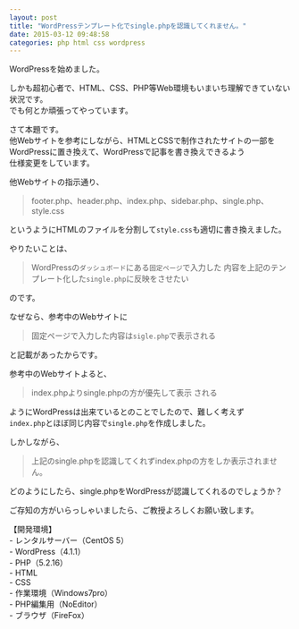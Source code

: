 ```yaml
---
layout: post
title: "WordPressテンプレート化でsingle.phpを認識してくれません。"
date: 2015-03-12 09:48:58
categories: php html css wordpress
---
```

<p>WordPressを始めました。</p>

<p>しかも超初心者で、HTML、CSS、PHP等Web環境もいまいち理解できていない状況です。<br>
でも何とか頑張ってやっています。</p>

<p>さて本題です。<br>
他Webサイトを参考にしながら、HTMLとCSSで制作されたサイトの一部を<br>
WordPressに置き換えて、WordPressで記事を書き換えできるよう<br>
仕様変更をしています。</p>

<p>他Webサイトの指示通り、</p>

<blockquote>
  <p>footer.php、header.php、index.php、sidebar.php、single.php、style.css</p>
</blockquote>

<p>というようにHTMLのファイルを分割して<code>style.css</code>も適切に書き換えました。</p>

<p>やりたいことは、</p>

<blockquote>
  <p>WordPressの<code>ダッシュボード</code>にある<code>固定ページ</code>で入力した 内容を上記のテンプレート化した<code>single.php</code>に反映をさせたい</p>
</blockquote>

<p>のです。</p>

<p>なぜなら、参考中のWebサイトに</p>

<blockquote>
  <p>固定ページで入力した内容は<code>sigle.php</code>で表示される</p>
</blockquote>

<p>と記載があったからです。</p>

<p>参考中のWebサイトよると、</p>

<blockquote>
  <p>index.phpよりsingle.phpの方が優先して表示 される</p>
</blockquote>

<p>ようにWordPressは出来ているとのことでしたので、難しく考えず<br>
<code>index.php</code>とほぼ同じ内容で<code>single.php</code>を作成しました。</p>

<p>しかしながら、</p>

<blockquote>
  <p>上記のsingle.phpを認識してくれずindex.phpの方をしか表示されません。</p>
</blockquote>

<p>どのようにしたら、single.phpをWordPressが認識してくれるのでしょうか？</p>

<p>ご存知の方がいらっしゃいましたら、ご教授よろしくお願い致します。</p>

<p>【開発環境】<br>
 - レンタルサーバー（CentOS 5）<br>
 - WordPress（4.1.1）<br>
 - PHP（5.2.16）<br>
 - HTML<br>
 - CSS<br>
 - 作業環境（Windows7pro）<br>
 - PHP編集用（NoEditor）<br>
 - ブラウザ（FireFox）</p>
